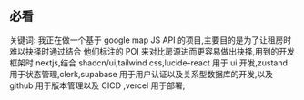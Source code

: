 ## 必看

关键词:
我正在做一个基于 google map JS API 的项目,主要目的是为了让租房时难以抉择时通过结合 他们标注的 POI 来对比房源进而更容易做出抉择,用到的开发框架时 nextjs,结合 shadcn/ui,tailwind css,lucide-react 用于 ui 开发,zustand 用于状态管理,clerk,supabase 用于用户认证以及关系型数据库的开发,以及 github 用于版本管理以及 CICD ,vercel 用于部署;
